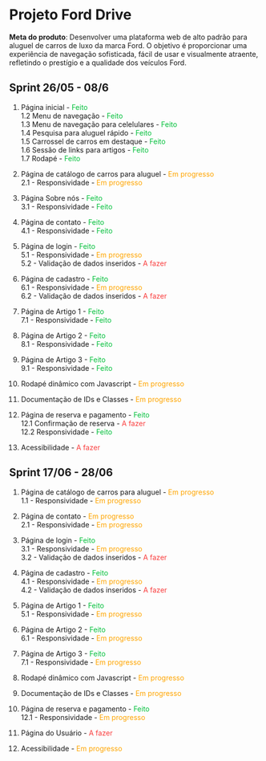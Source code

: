 # Projeto Ford Drive

**Meta do produto**: Desenvolver uma plataforma web de alto padrão para aluguel de carros de luxo da marca Ford. O objetivo é proporcionar uma experiência de navegação sofisticada, fácil de usar e visualmente atraente, refletindo o prestígio e a qualidade dos veículos Ford.

## Sprint 26/05 - 08/6
1. Página inicial - <span style="color: #03C03c">Feito</span>  
    1.2 Menu de navegação - <span style="color: #03C03c">Feito</span>  
    1.3 Menu de navegação para celelulares - <span style="color: #03C03c">Feito</span>  
    1.4 Pesquisa para aluguel rápido - <span style="color: #03C03c">Feito</span>  
    1.5 Carrossel de carros em destaque - <span style="color: #03C03c">Feito</span>  
    1.6 Sessão de links para artigos - <span style="color: #03C03c">Feito</span>  
    1.7 Rodapé - <span style="color: #03C03c">Feito</span>  

2. Página de catálogo de carros para aluguel - <span style="color: orange">Em progresso</span>  
    2.1 - Responsividade - <span style="color: orange">Em progresso</span>  

3. Página Sobre nós - <span style="color: #03C03c">Feito</span>  
    3.1 - Responsividade - <span style="color: #03C03c">Feito</span>  

4. Página de contato - <span style="color: #03C03c">Feito</span>  
    4.1 - Responsividade - <span style="color: #03C03c">Feito</span>  

5. Página de login - <span style="color: #03C03c">Feito</span>  
    5.1 - Responsividade - <span style="color: orange">Em progresso</span>  
    5.2 - Validação de dados inseridos - <span style="color: #fa3e3e">A fazer</span>  

6. Página de cadastro - <span style="color: #03C03c">Feito</span>  
    6.1 - Responsividade - <span style="color: orange">Em progresso</span>  
    6.2 - Validação de dados inseridos - <span style="color: #fa3e3e">A fazer</span>  

7. Página de Artigo 1 - <span style="color: #03C03c">Feito</span>  
    7.1 - Responsividade - <span style="color: #03C03c">Feito</span>  

8. Página de Artigo 2 - <span style="color: #03C03c">Feito</span>  
    8.1 - Responsividade - <span style="color: #03C03c">Feito</span>  

9. Página de Artigo 3 - <span style="color: #03C03c">Feito</span>  
    9.1 - Responsividade - <span style="color: #03C03c">Feito</span>  

10. Rodapé dinâmico com Javascript - <span style="color: orange">Em progresso</span>  

11. Documentação de IDs e Classes - <span style="color: orange">Em progresso</span>  

12. Página de reserva e pagamento - <span style="color: #03C03c">Feito</span>  
    12.1 Confirmação de reserva - <span style="color: #fa3e3e">A fazer</span>  
    12.2 Responsividade - <span style="color: #03C03c">Feito</span> 

14. Acessibilidade - <span style="color: #fa3e3e">A fazer</span>  

## Sprint 17/06 - 28/06

1. Página de catálogo de carros para aluguel - <span style="color: orange">Em progresso</span>  
    1.1 - Responsividade - <span style="color: orange">Em progresso</span>  

2. Página de contato - <span style="color: orange">Em progresso</span>  
    2.1 - Responsividade - <span style="color: orange">Em progresso</span>  

3. Página de login - <span style="color: #03C03c">Feito</span>  
    3.1 - Responsividade - <span style="color: orange">Em progresso</span>  
    3.2 - Validação de dados inseridos - <span style="color: #fa3e3e">A fazer</span> 

4. Página de cadastro - <span style="color: #03C03c">Feito</span>  
    4.1 - Responsividade - <span style="color: orange">Em progresso</span>  
    4.2 - Validação de dados inseridos - <span style="color: #fa3e3e">A fazer</span>  

5. Página de Artigo 1 - <span style="color: #03C03c">Feito</span>  
    5.1 - Responsividade - <span style="color: orange">Em progresso</span> 

6. Página de Artigo 2 - <span style="color: #03C03c">Feito</span>  
    6.1 - Responsividade - <span style="color: orange">Em progresso</span>  

7. Página de Artigo 3 - <span style="color: #03C03c">Feito</span>  
    7.1 - Responsividade - <span style="color: orange">Em progresso</span>  

8. Rodapé dinâmico com Javascript - <span style="color: orange">Em progresso</span>  

9. Documentação de IDs e Classes - <span style="color: orange">Em progresso</span>  

10. Página de reserva e pagamento - <span style="color: #03C03c">Feito</span>  
    12.1 - Responsividade - <span style="color: orange">Em progresso</span>  

11. Página do Usuário - <span style="color: #fa3e3e">A fazer</span>  

12. Acessibilidade - <span style="color: orange">Em progresso</span>  


